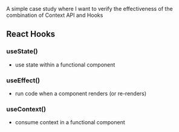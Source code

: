 A simple case study where I want to verify the effectiveness of the combination of Context API and Hooks

## React Hooks
### useState()
- use state within a functional component

### useEffect()
- run code when a component renders (or re-renders)

### useContext()
- consume context in a functional component